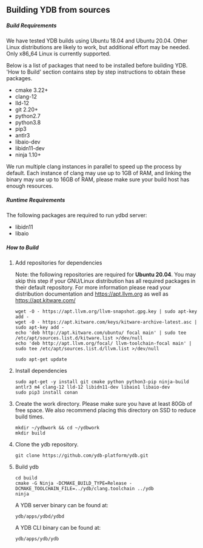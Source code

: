 ## Building YDB from sources

##### Build Requirements
 We have tested YDB builds using Ubuntu 18.04 and Ubuntu 20.04. Other Linux distributions are likely to work, but additional effort may be needed. Only x86_64 Linux is currently supported.

 Below is a list of packages that need to be installed before building YDB. 'How to Build' section contains step by step instructions to obtain these packages.

 - cmake 3.22+
 - clang-12
 - lld-12
 - git 2.20+
 - python2.7
 - python3.8
 - pip3
 - antlr3
 - libaio-dev
 - libidn11-dev
 - ninja 1.10+

 We run multiple clang instances in parallel to speed up the process by default. Each instance of clang may use up to 1GB of RAM, and linking the binary may use up to 16GB of RAM, please make sure your build host has enough resources.

##### Runtime Requirements
 The following packages are required to run ydbd server:

 - libidn11
 - libaio

##### How to Build

1. Add repositories for dependencies

    Note: the following repositories are required for **Ubuntu 20.04**. You may skip this step if your GNU/Linux distribution has all required packages in their default repository.
    For more information please read your distribution documentation and https://apt.llvm.org as well as https://apt.kitware.com/
     ```
    wget -O - https://apt.llvm.org/llvm-snapshot.gpg.key | sudo apt-key add -
    wget -O - https://apt.kitware.com/keys/kitware-archive-latest.asc | sudo apt-key add -
    echo 'deb http://apt.kitware.com/ubuntu/ focal main' | sudo tee /etc/apt/sources.list.d/kitware.list >/dev/null
    echo 'deb http://apt.llvm.org/focal/ llvm-toolchain-focal main' | sudo tee /etc/apt/sources.list.d/llvm.list >/dev/null

    sudo apt-get update
     ```

1. Install dependencies

    ```
    sudo apt-get -y install git cmake python python3-pip ninja-build antlr3 m4 clang-12 lld-12 libidn11-dev libaio1 libaio-dev
    sudo pip3 install conan
     ```

 1. Create the work directory. Please make sure you have at least 80Gb of free space. We also recommend placing this directory on SSD to reduce build times.
    ```
    mkdir ~/ydbwork && cd ~/ydbwork
    mkdir build
    ```

 1. Clone the ydb repository.
    ```
    git clone https://github.com/ydb-platform/ydb.git
    ```

 1. Build ydb
     ```
    cd build
    cmake -G Ninja -DCMAKE_BUILD_TYPE=Release -DCMAKE_TOOLCHAIN_FILE=../ydb/clang.toolchain ../ydb
    ninja
    ```
    A YDB server binary can be found at:
    ```
    ydb/apps/ydbd/ydbd
    ```
    A YDB CLI binary can be found at:
    ```
    ydb/apps/ydb/ydb
    ```
